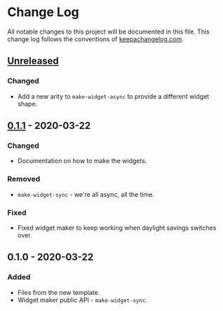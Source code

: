 # Change Log
All notable changes to this project will be documented in this file. This change log follows the conventions of [keepachangelog.com](http://keepachangelog.com/).

## [Unreleased]
### Changed
- Add a new arity to `make-widget-async` to provide a different widget shape.

## [0.1.1] - 2020-03-22
### Changed
- Documentation on how to make the widgets.

### Removed
- `make-widget-sync` - we're all async, all the time.

### Fixed
- Fixed widget maker to keep working when daylight savings switches over.

## 0.1.0 - 2020-03-22
### Added
- Files from the new template.
- Widget maker public API - `make-widget-sync`.

[Unreleased]: https://github.com/your-name/advent-of-code-17/compare/0.1.1...HEAD
[0.1.1]: https://github.com/your-name/advent-of-code-17/compare/0.1.0...0.1.1
